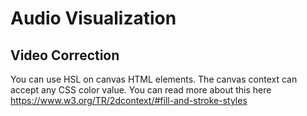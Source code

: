 # Audio Visualization

## Video Correction

You can use HSL on canvas HTML elements. The canvas context can accept any CSS color value. You can read more about this here https://www.w3.org/TR/2dcontext/#fill-and-stroke-styles
